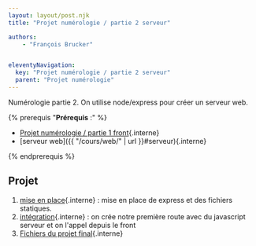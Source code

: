 ```yaml
---
layout: layout/post.njk
title: "Projet numérologie / partie 2 serveur"

authors:
    - "François Brucker"


eleventyNavigation:
  key: "Projet numérologie / partie 2 serveur"
  parent: "Projet numérologie"
---
```


<!-- début résumé -->

Numérologie partie 2. On utilise node/express pour créer un serveur web.

<!-- fin résumé -->

{% prerequis "**Prérequis** :" %}

* [Projet numérologie / partie 1 front](../partie-1-front){.interne}
* [serveur web]({{ "/cours/web/" | url }}#serveur){.interne}

{% endprerequis %}

## Projet

1. [mise en place](./1-mise-en-place-front){.interne} : mise en place de express et des fichiers statiques.
2. [intégration](./2-javascript-serveur){.interne} : on crée notre première route avec du javascript serveur et on l'appel depuis le front
3. [Fichiers du projet final](./3-structures){.interne}
